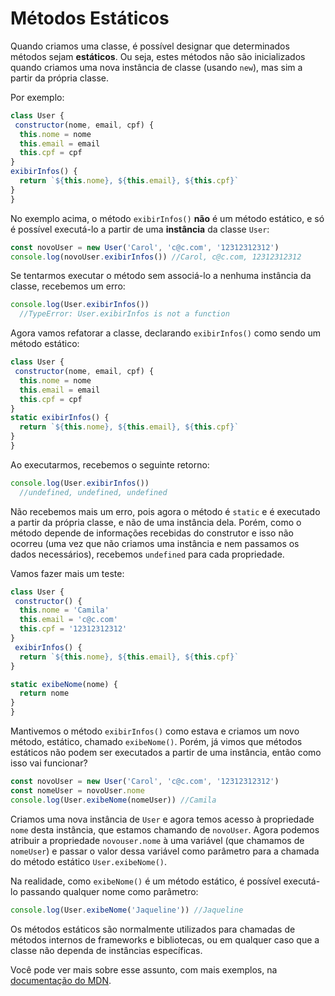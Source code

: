 # Métodos Estáticos

Quando criamos uma classe, é possível designar que determinados métodos sejam **estáticos**. Ou seja, estes métodos não são inicializados quando criamos uma nova instância de classe (usando `new`), mas sim a partir da própria classe.

Por exemplo:

```javascript
class User {
 constructor(nome, email, cpf) {
  this.nome = nome
  this.email = email
  this.cpf = cpf
}
exibirInfos() {
  return `${this.nome}, ${this.email}, ${this.cpf}`
}
}
```

No exemplo acima, o método `exibirInfos()` **não** é um método estático, e só é possível executá-lo a partir de uma **instância** da classe `User`:

```javascript
const novoUser = new User('Carol', 'c@c.com', '12312312312')
console.log(novoUser.exibirInfos()) //Carol, c@c.com, 12312312312
```

Se tentarmos executar o método sem associá-lo a nenhuma instância da classe, recebemos um erro:

```javascript
console.log(User.exibirInfos())
  //TypeError: User.exibirInfos is not a function
  ```

Agora vamos refatorar a classe, declarando `exibirInfos()` como sendo um método estático:

```javascript
class User {
 constructor(nome, email, cpf) {
  this.nome = nome
  this.email = email
  this.cpf = cpf
}
static exibirInfos() {
  return `${this.nome}, ${this.email}, ${this.cpf}`
}
}
```

Ao executarmos, recebemos o seguinte retorno:

```javascript
console.log(User.exibirInfos())
  //undefined, undefined, undefined
```

Não recebemos mais um erro, pois agora o método é `static` e é executado a partir da própria classe, e não de uma instância dela. Porém, como o método depende de informações recebidas do construtor e isso não ocorreu (uma vez que não criamos uma instância e nem passamos os dados necessários), recebemos `undefined` para cada propriedade.

Vamos fazer mais um teste:

```javascript
class User {
 constructor() {
  this.nome = 'Camila'
  this.email = 'c@c.com'
  this.cpf = '12312312312'
}
 exibirInfos() {
  return `${this.nome}, ${this.email}, ${this.cpf}`
}

static exibeNome(nome) {
  return nome
}
}
```

Mantivemos o método `exibirInfos()` como estava e criamos um novo método, estático, chamado `exibeNome()`. Porém, já vimos que métodos estáticos não podem ser executados a partir de uma instância, então como isso vai funcionar?

```javascript
const novoUser = new User('Carol', 'c@c.com', '12312312312')
const nomeUser = novoUser.nome
console.log(User.exibeNome(nomeUser)) //Camila
```

Criamos uma nova instância de `User` e agora temos acesso à propriedade `nome` desta instância, que estamos chamando de `novoUser`. Agora podemos atribuir a propriedade `novouser.nome` à uma variável (que chamamos de `nomeUser`) e passar o valor dessa variável como parâmetro para a chamada do método estático `User.exibeNome()`.

Na realidade, como `exibeNome()` é um método estático, é possível executá-lo passando qualquer nome como parâmetro:

```javascript
console.log(User.exibeNome('Jaqueline')) //Jaqueline
```

Os métodos estáticos são normalmente utilizados para chamadas de métodos internos de frameworks e bibliotecas, ou em qualquer caso que a classe não dependa de instâncias específicas.

Você pode ver mais sobre esse assunto, com mais exemplos, na [documentação do MDN](https://developer.mozilla.org/pt-BR/docs/Web/JavaScript/Reference/Classes/static).